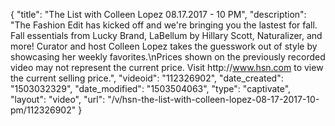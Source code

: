 {
    "title": "The List with Colleen Lopez 08.17.2017 - 10 PM",
    "description": "The Fashion Edit has kicked off and we're bringing you the lastest for fall. Fall essentials from Lucky Brand, LaBellum by Hillary Scott, Naturalizer, and more! Curator and host Colleen Lopez takes the guesswork out of style by showcasing her weekly favorites.\nPrices shown on the previously recorded video may not represent the current price. Visit http:\/\/www.hsn.com to view the current selling price.",
    "videoid": "112326902",
    "date_created": "1503032329",
    "date_modified": "1503504063",
    "type": "captivate",
    "layout": "video",
    "url": "\/v\/hsn-the-list-with-colleen-lopez-08-17-2017-10-pm\/112326902"
}